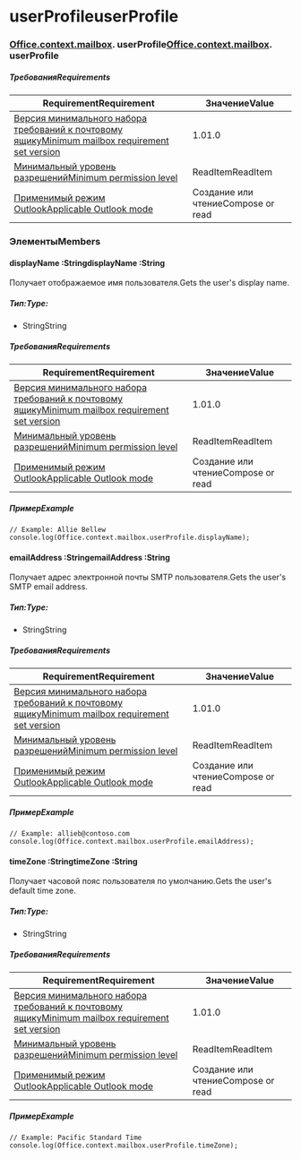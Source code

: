 
# <a name="userprofile"></a><span data-ttu-id="2147f-101">userProfile</span><span class="sxs-lookup"><span data-stu-id="2147f-101">userProfile</span></span>

### <span data-ttu-id="2147f-p101">[Office](Office.md)[.context](Office.context.md)[.mailbox](Office.context.mailbox.md). userProfile</span><span class="sxs-lookup"><span data-stu-id="2147f-p101">[Office](Office.md)[.context](Office.context.md)[.mailbox](Office.context.mailbox.md). userProfile</span></span>

##### <a name="requirements"></a><span data-ttu-id="2147f-104">Требования</span><span class="sxs-lookup"><span data-stu-id="2147f-104">Requirements</span></span>

|<span data-ttu-id="2147f-105">Requirement</span><span class="sxs-lookup"><span data-stu-id="2147f-105">Requirement</span></span>| <span data-ttu-id="2147f-106">Значение</span><span class="sxs-lookup"><span data-stu-id="2147f-106">Value</span></span>|
|---|---|
|[<span data-ttu-id="2147f-107">Версия минимального набора требований к почтовому ящику</span><span class="sxs-lookup"><span data-stu-id="2147f-107">Minimum mailbox requirement set version</span></span>](/javascript/office/requirement-sets/outlook-api-requirement-sets)| <span data-ttu-id="2147f-108">1.0</span><span class="sxs-lookup"><span data-stu-id="2147f-108">1.0</span></span>|
|[<span data-ttu-id="2147f-109">Минимальный уровень разрешений</span><span class="sxs-lookup"><span data-stu-id="2147f-109">Minimum permission level</span></span>](https://docs.microsoft.com/outlook/add-ins/understanding-outlook-add-in-permissions)| <span data-ttu-id="2147f-110">ReadItem</span><span class="sxs-lookup"><span data-stu-id="2147f-110">ReadItem</span></span>|
|[<span data-ttu-id="2147f-111">Применимый режим Outlook</span><span class="sxs-lookup"><span data-stu-id="2147f-111">Applicable Outlook mode</span></span>](https://docs.microsoft.com/outlook/add-ins/#extension-points)| <span data-ttu-id="2147f-112">Создание или чтение</span><span class="sxs-lookup"><span data-stu-id="2147f-112">Compose or read</span></span>|

### <a name="members"></a><span data-ttu-id="2147f-113">Элементы</span><span class="sxs-lookup"><span data-stu-id="2147f-113">Members</span></span>

####  <a name="displayname-string"></a><span data-ttu-id="2147f-114">displayName :String</span><span class="sxs-lookup"><span data-stu-id="2147f-114">displayName :String</span></span>

<span data-ttu-id="2147f-115">Получает отображаемое имя пользователя.</span><span class="sxs-lookup"><span data-stu-id="2147f-115">Gets the user's display name.</span></span>

##### <a name="type"></a><span data-ttu-id="2147f-116">Тип:</span><span class="sxs-lookup"><span data-stu-id="2147f-116">Type:</span></span>

*   <span data-ttu-id="2147f-117">String</span><span class="sxs-lookup"><span data-stu-id="2147f-117">String</span></span>

##### <a name="requirements"></a><span data-ttu-id="2147f-118">Требования</span><span class="sxs-lookup"><span data-stu-id="2147f-118">Requirements</span></span>

|<span data-ttu-id="2147f-119">Requirement</span><span class="sxs-lookup"><span data-stu-id="2147f-119">Requirement</span></span>| <span data-ttu-id="2147f-120">Значение</span><span class="sxs-lookup"><span data-stu-id="2147f-120">Value</span></span>|
|---|---|
|[<span data-ttu-id="2147f-121">Версия минимального набора требований к почтовому ящику</span><span class="sxs-lookup"><span data-stu-id="2147f-121">Minimum mailbox requirement set version</span></span>](/javascript/office/requirement-sets/outlook-api-requirement-sets)| <span data-ttu-id="2147f-122">1.0</span><span class="sxs-lookup"><span data-stu-id="2147f-122">1.0</span></span>|
|[<span data-ttu-id="2147f-123">Минимальный уровень разрешений</span><span class="sxs-lookup"><span data-stu-id="2147f-123">Minimum permission level</span></span>](https://docs.microsoft.com/outlook/add-ins/understanding-outlook-add-in-permissions)| <span data-ttu-id="2147f-124">ReadItem</span><span class="sxs-lookup"><span data-stu-id="2147f-124">ReadItem</span></span>|
|[<span data-ttu-id="2147f-125">Применимый режим Outlook</span><span class="sxs-lookup"><span data-stu-id="2147f-125">Applicable Outlook mode</span></span>](https://docs.microsoft.com/outlook/add-ins/#extension-points)| <span data-ttu-id="2147f-126">Создание или чтение</span><span class="sxs-lookup"><span data-stu-id="2147f-126">Compose or read</span></span>|

##### <a name="example"></a><span data-ttu-id="2147f-127">Пример</span><span class="sxs-lookup"><span data-stu-id="2147f-127">Example</span></span>

```
// Example: Allie Bellew
console.log(Office.context.mailbox.userProfile.displayName);
```

####  <a name="emailaddress-string"></a><span data-ttu-id="2147f-128">emailAddress :String</span><span class="sxs-lookup"><span data-stu-id="2147f-128">emailAddress :String</span></span>

<span data-ttu-id="2147f-129">Получает адрес электронной почты SMTP пользователя.</span><span class="sxs-lookup"><span data-stu-id="2147f-129">Gets the user's SMTP email address.</span></span>

##### <a name="type"></a><span data-ttu-id="2147f-130">Тип:</span><span class="sxs-lookup"><span data-stu-id="2147f-130">Type:</span></span>

*   <span data-ttu-id="2147f-131">String</span><span class="sxs-lookup"><span data-stu-id="2147f-131">String</span></span>

##### <a name="requirements"></a><span data-ttu-id="2147f-132">Требования</span><span class="sxs-lookup"><span data-stu-id="2147f-132">Requirements</span></span>

|<span data-ttu-id="2147f-133">Requirement</span><span class="sxs-lookup"><span data-stu-id="2147f-133">Requirement</span></span>| <span data-ttu-id="2147f-134">Значение</span><span class="sxs-lookup"><span data-stu-id="2147f-134">Value</span></span>|
|---|---|
|[<span data-ttu-id="2147f-135">Версия минимального набора требований к почтовому ящику</span><span class="sxs-lookup"><span data-stu-id="2147f-135">Minimum mailbox requirement set version</span></span>](/javascript/office/requirement-sets/outlook-api-requirement-sets)| <span data-ttu-id="2147f-136">1.0</span><span class="sxs-lookup"><span data-stu-id="2147f-136">1.0</span></span>|
|[<span data-ttu-id="2147f-137">Минимальный уровень разрешений</span><span class="sxs-lookup"><span data-stu-id="2147f-137">Minimum permission level</span></span>](https://docs.microsoft.com/outlook/add-ins/understanding-outlook-add-in-permissions)| <span data-ttu-id="2147f-138">ReadItem</span><span class="sxs-lookup"><span data-stu-id="2147f-138">ReadItem</span></span>|
|[<span data-ttu-id="2147f-139">Применимый режим Outlook</span><span class="sxs-lookup"><span data-stu-id="2147f-139">Applicable Outlook mode</span></span>](https://docs.microsoft.com/outlook/add-ins/#extension-points)| <span data-ttu-id="2147f-140">Создание или чтение</span><span class="sxs-lookup"><span data-stu-id="2147f-140">Compose or read</span></span>|

##### <a name="example"></a><span data-ttu-id="2147f-141">Пример</span><span class="sxs-lookup"><span data-stu-id="2147f-141">Example</span></span>

```
// Example: allieb@contoso.com
console.log(Office.context.mailbox.userProfile.emailAddress);
```

####  <a name="timezone-string"></a><span data-ttu-id="2147f-142">timeZone :String</span><span class="sxs-lookup"><span data-stu-id="2147f-142">timeZone :String</span></span>

<span data-ttu-id="2147f-143">Получает часовой пояс пользователя по умолчанию.</span><span class="sxs-lookup"><span data-stu-id="2147f-143">Gets the user's default time zone.</span></span>

##### <a name="type"></a><span data-ttu-id="2147f-144">Тип:</span><span class="sxs-lookup"><span data-stu-id="2147f-144">Type:</span></span>

*   <span data-ttu-id="2147f-145">String</span><span class="sxs-lookup"><span data-stu-id="2147f-145">String</span></span>

##### <a name="requirements"></a><span data-ttu-id="2147f-146">Требования</span><span class="sxs-lookup"><span data-stu-id="2147f-146">Requirements</span></span>

|<span data-ttu-id="2147f-147">Requirement</span><span class="sxs-lookup"><span data-stu-id="2147f-147">Requirement</span></span>| <span data-ttu-id="2147f-148">Значение</span><span class="sxs-lookup"><span data-stu-id="2147f-148">Value</span></span>|
|---|---|
|[<span data-ttu-id="2147f-149">Версия минимального набора требований к почтовому ящику</span><span class="sxs-lookup"><span data-stu-id="2147f-149">Minimum mailbox requirement set version</span></span>](/javascript/office/requirement-sets/outlook-api-requirement-sets)| <span data-ttu-id="2147f-150">1.0</span><span class="sxs-lookup"><span data-stu-id="2147f-150">1.0</span></span>|
|[<span data-ttu-id="2147f-151">Минимальный уровень разрешений</span><span class="sxs-lookup"><span data-stu-id="2147f-151">Minimum permission level</span></span>](https://docs.microsoft.com/outlook/add-ins/understanding-outlook-add-in-permissions)| <span data-ttu-id="2147f-152">ReadItem</span><span class="sxs-lookup"><span data-stu-id="2147f-152">ReadItem</span></span>|
|[<span data-ttu-id="2147f-153">Применимый режим Outlook</span><span class="sxs-lookup"><span data-stu-id="2147f-153">Applicable Outlook mode</span></span>](https://docs.microsoft.com/outlook/add-ins/#extension-points)| <span data-ttu-id="2147f-154">Создание или чтение</span><span class="sxs-lookup"><span data-stu-id="2147f-154">Compose or read</span></span>|

##### <a name="example"></a><span data-ttu-id="2147f-155">Пример</span><span class="sxs-lookup"><span data-stu-id="2147f-155">Example</span></span>

```
// Example: Pacific Standard Time
console.log(Office.context.mailbox.userProfile.timeZone);
```